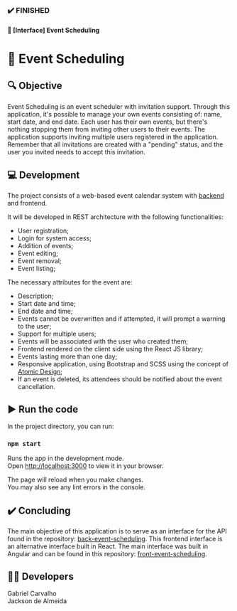 ### :heavy_check_mark: FINISHED
#### :green_book: [Interface] Event Scheduling
# :date: Event Scheduling

## :mag: Objective
Event Scheduling is an event scheduler with invitation support. Through this application, it's possible to manage your own events consisting of: name, start date, and end date. Each user has their own events, but there's nothing stopping them from inviting other users to their events. The application supports inviting multiple users registered in the application. Remember that all invitations are created with a "pending" status, and the user you invited needs to accept this invitation.

## :computer: Development
The project consists of a web-based event calendar system with [backend](https://github.com/bielborgesc/back-event-scheduling) and frontend.

It will be developed in REST architecture with the following functionalities:

- User registration;
- Login for system access;
- Addition of events;
- Event editing;
- Event removal;
- Event listing;

The necessary attributes for the event are:

- Description;
- Start date and time;
- End date and time;
- Events cannot be overwritten and if attempted, it will prompt a warning to the user;
- Support for multiple users;
- Events will be associated with the user who created them;
- Frontend rendered on the client side using the React JS library;
- Events lasting more than one day;
- Responsive application, using Bootstrap and SCSS using the concept of [Atomic Design](https://medium.com/pretux/atomic-design-o-que-%C3%A9-como-surgiu-e-sua-import%C3%A2ncia-para-a-cria%C3%A7%C3%A3o-do-design-system-e3ac7b5aca2c);
- If an event is deleted, its attendees should be notified about the event cancellation.

## :arrow_forward: Run the code

In the project directory, you can run:

### `npm start`

[](https://github.com/bielborgesc/front-react-event-scheduling#npm-start)

Runs the app in the development mode.  
Open  [http://localhost:3000](http://localhost:3000/)  to view it in your browser.

The page will reload when you make changes.  
You may also see any lint errors in the console.

## :heavy_check_mark: Concluding

The main objective of this application is to serve as an interface for the API found in the repository: [back-event-scheduling](https://github.com/bielborgesc/back-event-scheduling). This frontend interface is an alternative interface built in React. The main interface was built in Angular and can be found in this repository: [front-event-scheduling](https://github.com/bielborgesc/front-event-scheduling).

## :raising_hand_man: Developers

Gabriel Carvalho  
Jackson de Almeida
